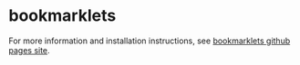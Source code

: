 bookmarklets
============



For more information and installation instructions, see [bookmarklets github pages site](http://emory-libraries.github.io/bookmarklets/).

